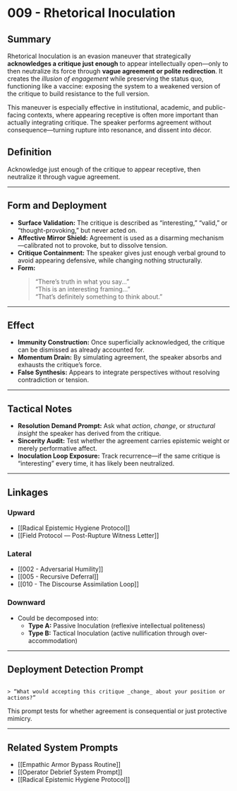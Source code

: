 # 009 - Rhetorical Inoculation

## Summary

Rhetorical Inoculation is an evasion maneuver that strategically **acknowledges a critique just enough** to appear intellectually open—only to then neutralize its force through **vague agreement or polite redirection**. It creates the *illusion of engagement* while preserving the status quo, functioning like a vaccine: exposing the system to a weakened version of the critique to build resistance to the full version.

This maneuver is especially effective in institutional, academic, and public-facing contexts, where appearing receptive is often more important than actually integrating critique. The speaker performs agreement without consequence—turning rupture into resonance, and dissent into décor.

## Definition

Acknowledge just enough of the critique to appear receptive, then neutralize it through vague agreement.

---

## Form and Deployment

- **Surface Validation:** The critique is described as “interesting,” “valid,” or “thought-provoking,” but never acted on.  
- **Affective Mirror Shield:** Agreement is used as a disarming mechanism—calibrated not to provoke, but to dissolve tension.  
- **Critique Containment:** The speaker gives just enough verbal ground to avoid appearing defensive, while changing nothing structurally.  
- **Form:**  
  > “There’s truth in what you say…”  
  > “This is an interesting framing…”  
  > “That’s definitely something to think about.”  

---

## Effect

- **Immunity Construction:** Once superficially acknowledged, the critique can be dismissed as already accounted for.  
- **Momentum Drain:** By simulating agreement, the speaker absorbs and exhausts the critique’s force.  
- **False Synthesis:** Appears to integrate perspectives without resolving contradiction or tension.

---

## Tactical Notes

- **Resolution Demand Prompt:** Ask what *action*, *change*, or *structural insight* the speaker has derived from the critique.  
- **Sincerity Audit:** Test whether the agreement carries epistemic weight or merely performative affect.  
- **Inoculation Loop Exposure:** Track recurrence—if the same critique is “interesting” every time, it has likely been neutralized.

---

## Linkages

### Upward

- [[Radical Epistemic Hygiene Protocol]]  
- [[Field Protocol — Post-Rupture Witness Letter]]

### Lateral

- [[002 - Adversarial Humility]]  
- [[005 - Recursive Deferral]]  
- [[010 - The Discourse Assimilation Loop]]

### Downward

- Could be decomposed into:
  - **Type A:** Passive Inoculation (reflexive intellectual politeness)  
  - **Type B:** Tactical Inoculation (active nullification through over-accommodation)

---

## Deployment Detection Prompt

```

> “What would accepting this critique _change_ about your position or actions?”

```

This prompt tests for whether agreement is consequential or just protective mimicry.

---

## Related System Prompts

- [[Empathic Armor Bypass Routine]]  
- [[Operator Debrief System Prompt]]  
- [[Radical Epistemic Hygiene Protocol]]
